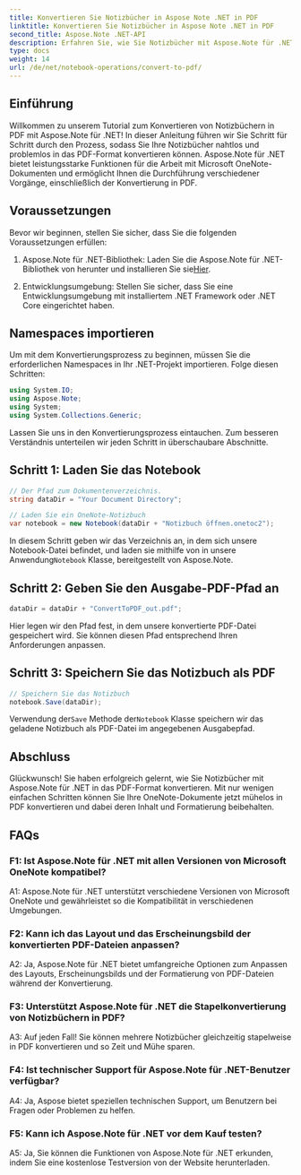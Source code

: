 ```yaml
---
title: Konvertieren Sie Notizbücher in Aspose Note .NET in PDF
linktitle: Konvertieren Sie Notizbücher in Aspose Note .NET in PDF
second_title: Aspose.Note .NET-API
description: Erfahren Sie, wie Sie Notizbücher mit Aspose.Note für .NET mühelos in das PDF-Format konvertieren. Behalten Sie Inhalte und Formatierungen nahtlos bei.
type: docs
weight: 14
url: /de/net/notebook-operations/convert-to-pdf/
---
```

## Einführung

Willkommen zu unserem Tutorial zum Konvertieren von Notizbüchern in PDF mit Aspose.Note für .NET! In dieser Anleitung führen wir Sie Schritt für Schritt durch den Prozess, sodass Sie Ihre Notizbücher nahtlos und problemlos in das PDF-Format konvertieren können. Aspose.Note für .NET bietet leistungsstarke Funktionen für die Arbeit mit Microsoft OneNote-Dokumenten und ermöglicht Ihnen die Durchführung verschiedener Vorgänge, einschließlich der Konvertierung in PDF.

## Voraussetzungen

Bevor wir beginnen, stellen Sie sicher, dass Sie die folgenden Voraussetzungen erfüllen:

1.  Aspose.Note für .NET-Bibliothek: Laden Sie die Aspose.Note für .NET-Bibliothek von herunter und installieren Sie sie[Hier](https://releases.aspose.com/note/net/).
   
2. Entwicklungsumgebung: Stellen Sie sicher, dass Sie eine Entwicklungsumgebung mit installiertem .NET Framework oder .NET Core eingerichtet haben.

## Namespaces importieren

Um mit dem Konvertierungsprozess zu beginnen, müssen Sie die erforderlichen Namespaces in Ihr .NET-Projekt importieren. Folge diesen Schritten:

```csharp
using System.IO;
using Aspose.Note;
using System;
using System.Collections.Generic;
```

Lassen Sie uns in den Konvertierungsprozess eintauchen. Zum besseren Verständnis unterteilen wir jeden Schritt in überschaubare Abschnitte.

## Schritt 1: Laden Sie das Notebook

```csharp
// Der Pfad zum Dokumentenverzeichnis.
string dataDir = "Your Document Directory";

// Laden Sie ein OneNote-Notizbuch
var notebook = new Notebook(dataDir + "Notizbuch öffnen.onetoc2");
```

 In diesem Schritt geben wir das Verzeichnis an, in dem sich unsere Notebook-Datei befindet, und laden sie mithilfe von in unsere Anwendung`Notebook` Klasse, bereitgestellt von Aspose.Note.

## Schritt 2: Geben Sie den Ausgabe-PDF-Pfad an

```csharp
dataDir = dataDir + "ConvertToPDF_out.pdf";
```

Hier legen wir den Pfad fest, in dem unsere konvertierte PDF-Datei gespeichert wird. Sie können diesen Pfad entsprechend Ihren Anforderungen anpassen.

## Schritt 3: Speichern Sie das Notizbuch als PDF

```csharp
// Speichern Sie das Notizbuch
notebook.Save(dataDir);
```

 Verwendung der`Save` Methode der`Notebook` Klasse speichern wir das geladene Notizbuch als PDF-Datei im angegebenen Ausgabepfad.

## Abschluss

Glückwunsch! Sie haben erfolgreich gelernt, wie Sie Notizbücher mit Aspose.Note für .NET in das PDF-Format konvertieren. Mit nur wenigen einfachen Schritten können Sie Ihre OneNote-Dokumente jetzt mühelos in PDF konvertieren und dabei deren Inhalt und Formatierung beibehalten.

## FAQs

### F1: Ist Aspose.Note für .NET mit allen Versionen von Microsoft OneNote kompatibel?

A1: Aspose.Note für .NET unterstützt verschiedene Versionen von Microsoft OneNote und gewährleistet so die Kompatibilität in verschiedenen Umgebungen.

### F2: Kann ich das Layout und das Erscheinungsbild der konvertierten PDF-Dateien anpassen?

A2: Ja, Aspose.Note für .NET bietet umfangreiche Optionen zum Anpassen des Layouts, Erscheinungsbilds und der Formatierung von PDF-Dateien während der Konvertierung.

### F3: Unterstützt Aspose.Note für .NET die Stapelkonvertierung von Notizbüchern in PDF?

A3: Auf jeden Fall! Sie können mehrere Notizbücher gleichzeitig stapelweise in PDF konvertieren und so Zeit und Mühe sparen.

### F4: Ist technischer Support für Aspose.Note für .NET-Benutzer verfügbar?

A4: Ja, Aspose bietet speziellen technischen Support, um Benutzern bei Fragen oder Problemen zu helfen.

### F5: Kann ich Aspose.Note für .NET vor dem Kauf testen?

A5: Ja, Sie können die Funktionen von Aspose.Note für .NET erkunden, indem Sie eine kostenlose Testversion von der Website herunterladen.